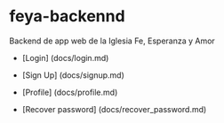 # feya-backennd
Backend de app web de la Iglesia Fe, Esperanza y Amor


* [Login] (docs/login.md)

* [Sign Up] (docs/signup.md)

* [Profile] (docs/profile.md)

* [Recover password] (docs/recover_password.md)